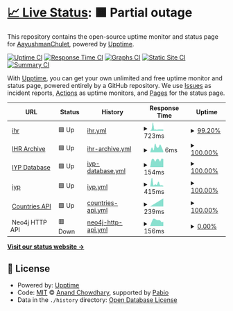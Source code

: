 # [📈 Live Status](https://AayushmanChulet.github.io/upptime): <!--live status--> **🟧 Partial outage**

This repository contains the open-source uptime monitor and status page for [AayushmanChulet](https://AayushmanChulet.github.io/upptime), powered by [Upptime](https://github.com/upptime/upptime).

[![Uptime CI](https://github.com/AayushmanChulet/upptime/workflows/Uptime%20CI/badge.svg)](https://github.com/AayushmanChulet/upptime/actions?query=workflow%3A%22Uptime+CI%22)
[![Response Time CI](https://github.com/AayushmanChulet/upptime/workflows/Response%20Time%20CI/badge.svg)](https://github.com/AayushmanChulet/upptime/actions?query=workflow%3A%22Response+Time+CI%22)
[![Graphs CI](https://github.com/AayushmanChulet/upptime/workflows/Graphs%20CI/badge.svg)](https://github.com/AayushmanChulet/upptime/actions?query=workflow%3A%22Graphs+CI%22)
[![Static Site CI](https://github.com/AayushmanChulet/upptime/workflows/Static%20Site%20CI/badge.svg)](https://github.com/AayushmanChulet/upptime/actions?query=workflow%3A%22Static+Site+CI%22)
[![Summary CI](https://github.com/AayushmanChulet/upptime/workflows/Summary%20CI/badge.svg)](https://github.com/AayushmanChulet/upptime/actions?query=workflow%3A%22Summary+CI%22)

With [Upptime](https://upptime.js.org), you can get your own unlimited and free uptime monitor and status page, powered entirely by a GitHub repository. We use [Issues](https://github.com/AayushmanChulet/upptime/issues) as incident reports, [Actions](https://github.com/AayushmanChulet/upptime/actions) as uptime monitors, and [Pages](https://AayushmanChulet.github.io/upptime) for the status page.

<!--start: status pages-->
<!-- This summary is generated by Upptime (https://github.com/upptime/upptime) -->
<!-- Do not edit this manually, your changes will be overwritten -->
<!-- prettier-ignore -->
| URL | Status | History | Response Time | Uptime |
| --- | ------ | ------- | ------------- | ------ |
| <img alt="" src="https://icons.duckduckgo.com/ip3/www.ihr.live.ico" height="13"> [ihr](https://www.ihr.live/) | 🟩 Up | [ihr.yml](https://github.com/AayushmanChulet/upptime/commits/HEAD/history/ihr.yml) | <details><summary><img alt="Response time graph" src="./graphs/ihr/response-time-week.png" height="20"> 723ms</summary><br><a href="https://AayushmanChulet.github.io/upptime/history/ihr"><img alt="Response time 595" src="https://img.shields.io/endpoint?url=https%3A%2F%2Fraw.githubusercontent.com%2FAayushmanChulet%2Fupptime%2FHEAD%2Fapi%2Fihr%2Fresponse-time.json"></a><br><a href="https://AayushmanChulet.github.io/upptime/history/ihr"><img alt="24-hour response time 472" src="https://img.shields.io/endpoint?url=https%3A%2F%2Fraw.githubusercontent.com%2FAayushmanChulet%2Fupptime%2FHEAD%2Fapi%2Fihr%2Fresponse-time-day.json"></a><br><a href="https://AayushmanChulet.github.io/upptime/history/ihr"><img alt="7-day response time 723" src="https://img.shields.io/endpoint?url=https%3A%2F%2Fraw.githubusercontent.com%2FAayushmanChulet%2Fupptime%2FHEAD%2Fapi%2Fihr%2Fresponse-time-week.json"></a><br><a href="https://AayushmanChulet.github.io/upptime/history/ihr"><img alt="30-day response time 595" src="https://img.shields.io/endpoint?url=https%3A%2F%2Fraw.githubusercontent.com%2FAayushmanChulet%2Fupptime%2FHEAD%2Fapi%2Fihr%2Fresponse-time-month.json"></a><br><a href="https://AayushmanChulet.github.io/upptime/history/ihr"><img alt="1-year response time 595" src="https://img.shields.io/endpoint?url=https%3A%2F%2Fraw.githubusercontent.com%2FAayushmanChulet%2Fupptime%2FHEAD%2Fapi%2Fihr%2Fresponse-time-year.json"></a></details> | <details><summary><a href="https://AayushmanChulet.github.io/upptime/history/ihr">99.20%</a></summary><a href="https://AayushmanChulet.github.io/upptime/history/ihr"><img alt="All-time uptime 99.72%" src="https://img.shields.io/endpoint?url=https%3A%2F%2Fraw.githubusercontent.com%2FAayushmanChulet%2Fupptime%2FHEAD%2Fapi%2Fihr%2Fuptime.json"></a><br><a href="https://AayushmanChulet.github.io/upptime/history/ihr"><img alt="24-hour uptime 100.00%" src="https://img.shields.io/endpoint?url=https%3A%2F%2Fraw.githubusercontent.com%2FAayushmanChulet%2Fupptime%2FHEAD%2Fapi%2Fihr%2Fuptime-day.json"></a><br><a href="https://AayushmanChulet.github.io/upptime/history/ihr"><img alt="7-day uptime 99.20%" src="https://img.shields.io/endpoint?url=https%3A%2F%2Fraw.githubusercontent.com%2FAayushmanChulet%2Fupptime%2FHEAD%2Fapi%2Fihr%2Fuptime-week.json"></a><br><a href="https://AayushmanChulet.github.io/upptime/history/ihr"><img alt="30-day uptime 99.72%" src="https://img.shields.io/endpoint?url=https%3A%2F%2Fraw.githubusercontent.com%2FAayushmanChulet%2Fupptime%2FHEAD%2Fapi%2Fihr%2Fuptime-month.json"></a><br><a href="https://AayushmanChulet.github.io/upptime/history/ihr"><img alt="1-year uptime 99.72%" src="https://img.shields.io/endpoint?url=https%3A%2F%2Fraw.githubusercontent.com%2FAayushmanChulet%2Fupptime%2FHEAD%2Fapi%2Fihr%2Fuptime-year.json"></a></details>
| <img alt="" src="https://icons.duckduckgo.com/ip3/null.ico" height="13"> [IHR Archive](archive.ihr.live) | 🟩 Up | [ihr-archive.yml](https://github.com/AayushmanChulet/upptime/commits/HEAD/history/ihr-archive.yml) | <details><summary><img alt="Response time graph" src="./graphs/ihr-archive/response-time-week.png" height="20"> 6ms</summary><br><a href="https://AayushmanChulet.github.io/upptime/history/ihr-archive"><img alt="Response time 5" src="https://img.shields.io/endpoint?url=https%3A%2F%2Fraw.githubusercontent.com%2FAayushmanChulet%2Fupptime%2FHEAD%2Fapi%2Fihr-archive%2Fresponse-time.json"></a><br><a href="https://AayushmanChulet.github.io/upptime/history/ihr-archive"><img alt="24-hour response time 4" src="https://img.shields.io/endpoint?url=https%3A%2F%2Fraw.githubusercontent.com%2FAayushmanChulet%2Fupptime%2FHEAD%2Fapi%2Fihr-archive%2Fresponse-time-day.json"></a><br><a href="https://AayushmanChulet.github.io/upptime/history/ihr-archive"><img alt="7-day response time 6" src="https://img.shields.io/endpoint?url=https%3A%2F%2Fraw.githubusercontent.com%2FAayushmanChulet%2Fupptime%2FHEAD%2Fapi%2Fihr-archive%2Fresponse-time-week.json"></a><br><a href="https://AayushmanChulet.github.io/upptime/history/ihr-archive"><img alt="30-day response time 5" src="https://img.shields.io/endpoint?url=https%3A%2F%2Fraw.githubusercontent.com%2FAayushmanChulet%2Fupptime%2FHEAD%2Fapi%2Fihr-archive%2Fresponse-time-month.json"></a><br><a href="https://AayushmanChulet.github.io/upptime/history/ihr-archive"><img alt="1-year response time 5" src="https://img.shields.io/endpoint?url=https%3A%2F%2Fraw.githubusercontent.com%2FAayushmanChulet%2Fupptime%2FHEAD%2Fapi%2Fihr-archive%2Fresponse-time-year.json"></a></details> | <details><summary><a href="https://AayushmanChulet.github.io/upptime/history/ihr-archive">100.00%</a></summary><a href="https://AayushmanChulet.github.io/upptime/history/ihr-archive"><img alt="All-time uptime 100.00%" src="https://img.shields.io/endpoint?url=https%3A%2F%2Fraw.githubusercontent.com%2FAayushmanChulet%2Fupptime%2FHEAD%2Fapi%2Fihr-archive%2Fuptime.json"></a><br><a href="https://AayushmanChulet.github.io/upptime/history/ihr-archive"><img alt="24-hour uptime 100.00%" src="https://img.shields.io/endpoint?url=https%3A%2F%2Fraw.githubusercontent.com%2FAayushmanChulet%2Fupptime%2FHEAD%2Fapi%2Fihr-archive%2Fuptime-day.json"></a><br><a href="https://AayushmanChulet.github.io/upptime/history/ihr-archive"><img alt="7-day uptime 100.00%" src="https://img.shields.io/endpoint?url=https%3A%2F%2Fraw.githubusercontent.com%2FAayushmanChulet%2Fupptime%2FHEAD%2Fapi%2Fihr-archive%2Fuptime-week.json"></a><br><a href="https://AayushmanChulet.github.io/upptime/history/ihr-archive"><img alt="30-day uptime 100.00%" src="https://img.shields.io/endpoint?url=https%3A%2F%2Fraw.githubusercontent.com%2FAayushmanChulet%2Fupptime%2FHEAD%2Fapi%2Fihr-archive%2Fuptime-month.json"></a><br><a href="https://AayushmanChulet.github.io/upptime/history/ihr-archive"><img alt="1-year uptime 100.00%" src="https://img.shields.io/endpoint?url=https%3A%2F%2Fraw.githubusercontent.com%2FAayushmanChulet%2Fupptime%2FHEAD%2Fapi%2Fihr-archive%2Fuptime-year.json"></a></details>
| <img alt="" src="https://icons.duckduckgo.com/ip3/null.ico" height="13"> [IYP Database](iyp-bolt.iijlab.net) | 🟩 Up | [iyp-database.yml](https://github.com/AayushmanChulet/upptime/commits/HEAD/history/iyp-database.yml) | <details><summary><img alt="Response time graph" src="./graphs/iyp-database/response-time-week.png" height="20"> 154ms</summary><br><a href="https://AayushmanChulet.github.io/upptime/history/iyp-database"><img alt="Response time 156" src="https://img.shields.io/endpoint?url=https%3A%2F%2Fraw.githubusercontent.com%2FAayushmanChulet%2Fupptime%2FHEAD%2Fapi%2Fiyp-database%2Fresponse-time.json"></a><br><a href="https://AayushmanChulet.github.io/upptime/history/iyp-database"><img alt="24-hour response time 167" src="https://img.shields.io/endpoint?url=https%3A%2F%2Fraw.githubusercontent.com%2FAayushmanChulet%2Fupptime%2FHEAD%2Fapi%2Fiyp-database%2Fresponse-time-day.json"></a><br><a href="https://AayushmanChulet.github.io/upptime/history/iyp-database"><img alt="7-day response time 154" src="https://img.shields.io/endpoint?url=https%3A%2F%2Fraw.githubusercontent.com%2FAayushmanChulet%2Fupptime%2FHEAD%2Fapi%2Fiyp-database%2Fresponse-time-week.json"></a><br><a href="https://AayushmanChulet.github.io/upptime/history/iyp-database"><img alt="30-day response time 156" src="https://img.shields.io/endpoint?url=https%3A%2F%2Fraw.githubusercontent.com%2FAayushmanChulet%2Fupptime%2FHEAD%2Fapi%2Fiyp-database%2Fresponse-time-month.json"></a><br><a href="https://AayushmanChulet.github.io/upptime/history/iyp-database"><img alt="1-year response time 156" src="https://img.shields.io/endpoint?url=https%3A%2F%2Fraw.githubusercontent.com%2FAayushmanChulet%2Fupptime%2FHEAD%2Fapi%2Fiyp-database%2Fresponse-time-year.json"></a></details> | <details><summary><a href="https://AayushmanChulet.github.io/upptime/history/iyp-database">100.00%</a></summary><a href="https://AayushmanChulet.github.io/upptime/history/iyp-database"><img alt="All-time uptime 100.00%" src="https://img.shields.io/endpoint?url=https%3A%2F%2Fraw.githubusercontent.com%2FAayushmanChulet%2Fupptime%2FHEAD%2Fapi%2Fiyp-database%2Fuptime.json"></a><br><a href="https://AayushmanChulet.github.io/upptime/history/iyp-database"><img alt="24-hour uptime 100.00%" src="https://img.shields.io/endpoint?url=https%3A%2F%2Fraw.githubusercontent.com%2FAayushmanChulet%2Fupptime%2FHEAD%2Fapi%2Fiyp-database%2Fuptime-day.json"></a><br><a href="https://AayushmanChulet.github.io/upptime/history/iyp-database"><img alt="7-day uptime 100.00%" src="https://img.shields.io/endpoint?url=https%3A%2F%2Fraw.githubusercontent.com%2FAayushmanChulet%2Fupptime%2FHEAD%2Fapi%2Fiyp-database%2Fuptime-week.json"></a><br><a href="https://AayushmanChulet.github.io/upptime/history/iyp-database"><img alt="30-day uptime 100.00%" src="https://img.shields.io/endpoint?url=https%3A%2F%2Fraw.githubusercontent.com%2FAayushmanChulet%2Fupptime%2FHEAD%2Fapi%2Fiyp-database%2Fuptime-month.json"></a><br><a href="https://AayushmanChulet.github.io/upptime/history/iyp-database"><img alt="1-year uptime 100.00%" src="https://img.shields.io/endpoint?url=https%3A%2F%2Fraw.githubusercontent.com%2FAayushmanChulet%2Fupptime%2FHEAD%2Fapi%2Fiyp-database%2Fuptime-year.json"></a></details>
| <img alt="" src="https://icons.duckduckgo.com/ip3/iyp.iijlab.net.ico" height="13"> [iyp](https://iyp.iijlab.net/) | 🟩 Up | [iyp.yml](https://github.com/AayushmanChulet/upptime/commits/HEAD/history/iyp.yml) | <details><summary><img alt="Response time graph" src="./graphs/iyp/response-time-week.png" height="20"> 415ms</summary><br><a href="https://AayushmanChulet.github.io/upptime/history/iyp"><img alt="Response time 363" src="https://img.shields.io/endpoint?url=https%3A%2F%2Fraw.githubusercontent.com%2FAayushmanChulet%2Fupptime%2FHEAD%2Fapi%2Fiyp%2Fresponse-time.json"></a><br><a href="https://AayushmanChulet.github.io/upptime/history/iyp"><img alt="24-hour response time 199" src="https://img.shields.io/endpoint?url=https%3A%2F%2Fraw.githubusercontent.com%2FAayushmanChulet%2Fupptime%2FHEAD%2Fapi%2Fiyp%2Fresponse-time-day.json"></a><br><a href="https://AayushmanChulet.github.io/upptime/history/iyp"><img alt="7-day response time 415" src="https://img.shields.io/endpoint?url=https%3A%2F%2Fraw.githubusercontent.com%2FAayushmanChulet%2Fupptime%2FHEAD%2Fapi%2Fiyp%2Fresponse-time-week.json"></a><br><a href="https://AayushmanChulet.github.io/upptime/history/iyp"><img alt="30-day response time 363" src="https://img.shields.io/endpoint?url=https%3A%2F%2Fraw.githubusercontent.com%2FAayushmanChulet%2Fupptime%2FHEAD%2Fapi%2Fiyp%2Fresponse-time-month.json"></a><br><a href="https://AayushmanChulet.github.io/upptime/history/iyp"><img alt="1-year response time 363" src="https://img.shields.io/endpoint?url=https%3A%2F%2Fraw.githubusercontent.com%2FAayushmanChulet%2Fupptime%2FHEAD%2Fapi%2Fiyp%2Fresponse-time-year.json"></a></details> | <details><summary><a href="https://AayushmanChulet.github.io/upptime/history/iyp">100.00%</a></summary><a href="https://AayushmanChulet.github.io/upptime/history/iyp"><img alt="All-time uptime 100.00%" src="https://img.shields.io/endpoint?url=https%3A%2F%2Fraw.githubusercontent.com%2FAayushmanChulet%2Fupptime%2FHEAD%2Fapi%2Fiyp%2Fuptime.json"></a><br><a href="https://AayushmanChulet.github.io/upptime/history/iyp"><img alt="24-hour uptime 100.00%" src="https://img.shields.io/endpoint?url=https%3A%2F%2Fraw.githubusercontent.com%2FAayushmanChulet%2Fupptime%2FHEAD%2Fapi%2Fiyp%2Fuptime-day.json"></a><br><a href="https://AayushmanChulet.github.io/upptime/history/iyp"><img alt="7-day uptime 100.00%" src="https://img.shields.io/endpoint?url=https%3A%2F%2Fraw.githubusercontent.com%2FAayushmanChulet%2Fupptime%2FHEAD%2Fapi%2Fiyp%2Fuptime-week.json"></a><br><a href="https://AayushmanChulet.github.io/upptime/history/iyp"><img alt="30-day uptime 100.00%" src="https://img.shields.io/endpoint?url=https%3A%2F%2Fraw.githubusercontent.com%2FAayushmanChulet%2Fupptime%2FHEAD%2Fapi%2Fiyp%2Fuptime-month.json"></a><br><a href="https://AayushmanChulet.github.io/upptime/history/iyp"><img alt="1-year uptime 100.00%" src="https://img.shields.io/endpoint?url=https%3A%2F%2Fraw.githubusercontent.com%2FAayushmanChulet%2Fupptime%2FHEAD%2Fapi%2Fiyp%2Fuptime-year.json"></a></details>
| <img alt="" src="https://icons.duckduckgo.com/ip3/www.ihr.live.ico" height="13"> [Countries API](https://www.ihr.live/ihr/api/countries/?code=JP&format=json&name=Japan) | 🟩 Up | [countries-api.yml](https://github.com/AayushmanChulet/upptime/commits/HEAD/history/countries-api.yml) | <details><summary><img alt="Response time graph" src="./graphs/countries-api/response-time-week.png" height="20"> 239ms</summary><br><a href="https://AayushmanChulet.github.io/upptime/history/countries-api"><img alt="Response time 239" src="https://img.shields.io/endpoint?url=https%3A%2F%2Fraw.githubusercontent.com%2FAayushmanChulet%2Fupptime%2FHEAD%2Fapi%2Fcountries-api%2Fresponse-time.json"></a><br><a href="https://AayushmanChulet.github.io/upptime/history/countries-api"><img alt="24-hour response time 239" src="https://img.shields.io/endpoint?url=https%3A%2F%2Fraw.githubusercontent.com%2FAayushmanChulet%2Fupptime%2FHEAD%2Fapi%2Fcountries-api%2Fresponse-time-day.json"></a><br><a href="https://AayushmanChulet.github.io/upptime/history/countries-api"><img alt="7-day response time 239" src="https://img.shields.io/endpoint?url=https%3A%2F%2Fraw.githubusercontent.com%2FAayushmanChulet%2Fupptime%2FHEAD%2Fapi%2Fcountries-api%2Fresponse-time-week.json"></a><br><a href="https://AayushmanChulet.github.io/upptime/history/countries-api"><img alt="30-day response time 239" src="https://img.shields.io/endpoint?url=https%3A%2F%2Fraw.githubusercontent.com%2FAayushmanChulet%2Fupptime%2FHEAD%2Fapi%2Fcountries-api%2Fresponse-time-month.json"></a><br><a href="https://AayushmanChulet.github.io/upptime/history/countries-api"><img alt="1-year response time 239" src="https://img.shields.io/endpoint?url=https%3A%2F%2Fraw.githubusercontent.com%2FAayushmanChulet%2Fupptime%2FHEAD%2Fapi%2Fcountries-api%2Fresponse-time-year.json"></a></details> | <details><summary><a href="https://AayushmanChulet.github.io/upptime/history/countries-api">100.00%</a></summary><a href="https://AayushmanChulet.github.io/upptime/history/countries-api"><img alt="All-time uptime 100.00%" src="https://img.shields.io/endpoint?url=https%3A%2F%2Fraw.githubusercontent.com%2FAayushmanChulet%2Fupptime%2FHEAD%2Fapi%2Fcountries-api%2Fuptime.json"></a><br><a href="https://AayushmanChulet.github.io/upptime/history/countries-api"><img alt="24-hour uptime 100.00%" src="https://img.shields.io/endpoint?url=https%3A%2F%2Fraw.githubusercontent.com%2FAayushmanChulet%2Fupptime%2FHEAD%2Fapi%2Fcountries-api%2Fuptime-day.json"></a><br><a href="https://AayushmanChulet.github.io/upptime/history/countries-api"><img alt="7-day uptime 100.00%" src="https://img.shields.io/endpoint?url=https%3A%2F%2Fraw.githubusercontent.com%2FAayushmanChulet%2Fupptime%2FHEAD%2Fapi%2Fcountries-api%2Fuptime-week.json"></a><br><a href="https://AayushmanChulet.github.io/upptime/history/countries-api"><img alt="30-day uptime 100.00%" src="https://img.shields.io/endpoint?url=https%3A%2F%2Fraw.githubusercontent.com%2FAayushmanChulet%2Fupptime%2FHEAD%2Fapi%2Fcountries-api%2Fuptime-month.json"></a><br><a href="https://AayushmanChulet.github.io/upptime/history/countries-api"><img alt="1-year uptime 100.00%" src="https://img.shields.io/endpoint?url=https%3A%2F%2Fraw.githubusercontent.com%2FAayushmanChulet%2Fupptime%2FHEAD%2Fapi%2Fcountries-api%2Fuptime-year.json"></a></details>
| <img alt="" src="https://icons.duckduckgo.com/ip3/null.ico" height="13"> Neo4j HTTP API | 🟥 Down | [neo4j-http-api.yml](https://github.com/AayushmanChulet/upptime/commits/HEAD/history/neo4j-http-api.yml) | <details><summary><img alt="Response time graph" src="./graphs/neo4j-http-api/response-time-week.png" height="20"> 156ms</summary><br><a href="https://AayushmanChulet.github.io/upptime/history/neo4j-http-api"><img alt="Response time 220" src="https://img.shields.io/endpoint?url=https%3A%2F%2Fraw.githubusercontent.com%2FAayushmanChulet%2Fupptime%2FHEAD%2Fapi%2Fneo4j-http-api%2Fresponse-time.json"></a><br><a href="https://AayushmanChulet.github.io/upptime/history/neo4j-http-api"><img alt="24-hour response time 129" src="https://img.shields.io/endpoint?url=https%3A%2F%2Fraw.githubusercontent.com%2FAayushmanChulet%2Fupptime%2FHEAD%2Fapi%2Fneo4j-http-api%2Fresponse-time-day.json"></a><br><a href="https://AayushmanChulet.github.io/upptime/history/neo4j-http-api"><img alt="7-day response time 156" src="https://img.shields.io/endpoint?url=https%3A%2F%2Fraw.githubusercontent.com%2FAayushmanChulet%2Fupptime%2FHEAD%2Fapi%2Fneo4j-http-api%2Fresponse-time-week.json"></a><br><a href="https://AayushmanChulet.github.io/upptime/history/neo4j-http-api"><img alt="30-day response time 220" src="https://img.shields.io/endpoint?url=https%3A%2F%2Fraw.githubusercontent.com%2FAayushmanChulet%2Fupptime%2FHEAD%2Fapi%2Fneo4j-http-api%2Fresponse-time-month.json"></a><br><a href="https://AayushmanChulet.github.io/upptime/history/neo4j-http-api"><img alt="1-year response time 220" src="https://img.shields.io/endpoint?url=https%3A%2F%2Fraw.githubusercontent.com%2FAayushmanChulet%2Fupptime%2FHEAD%2Fapi%2Fneo4j-http-api%2Fresponse-time-year.json"></a></details> | <details><summary><a href="https://AayushmanChulet.github.io/upptime/history/neo4j-http-api">0.00%</a></summary><a href="https://AayushmanChulet.github.io/upptime/history/neo4j-http-api"><img alt="All-time uptime 4.56%" src="https://img.shields.io/endpoint?url=https%3A%2F%2Fraw.githubusercontent.com%2FAayushmanChulet%2Fupptime%2FHEAD%2Fapi%2Fneo4j-http-api%2Fuptime.json"></a><br><a href="https://AayushmanChulet.github.io/upptime/history/neo4j-http-api"><img alt="24-hour uptime 0.00%" src="https://img.shields.io/endpoint?url=https%3A%2F%2Fraw.githubusercontent.com%2FAayushmanChulet%2Fupptime%2FHEAD%2Fapi%2Fneo4j-http-api%2Fuptime-day.json"></a><br><a href="https://AayushmanChulet.github.io/upptime/history/neo4j-http-api"><img alt="7-day uptime 0.00%" src="https://img.shields.io/endpoint?url=https%3A%2F%2Fraw.githubusercontent.com%2FAayushmanChulet%2Fupptime%2FHEAD%2Fapi%2Fneo4j-http-api%2Fuptime-week.json"></a><br><a href="https://AayushmanChulet.github.io/upptime/history/neo4j-http-api"><img alt="30-day uptime 4.56%" src="https://img.shields.io/endpoint?url=https%3A%2F%2Fraw.githubusercontent.com%2FAayushmanChulet%2Fupptime%2FHEAD%2Fapi%2Fneo4j-http-api%2Fuptime-month.json"></a><br><a href="https://AayushmanChulet.github.io/upptime/history/neo4j-http-api"><img alt="1-year uptime 4.56%" src="https://img.shields.io/endpoint?url=https%3A%2F%2Fraw.githubusercontent.com%2FAayushmanChulet%2Fupptime%2FHEAD%2Fapi%2Fneo4j-http-api%2Fuptime-year.json"></a></details>

<!--end: status pages-->

[**Visit our status website →**](https://AayushmanChulet.github.io/upptime)

## 📄 License

- Powered by: [Upptime](https://github.com/upptime/upptime)
- Code: [MIT](./LICENSE) © [Anand Chowdhary](https://anandchowdhary.com), supported by [Pabio](https://pabio.com)
- Data in the `./history` directory: [Open Database License](https://opendatacommons.org/licenses/odbl/1-0/)
